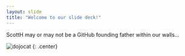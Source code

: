 ```yaml
---
layout: slide
title: "Welcome to our slide deck!"
---
```


ScottH may or may not be a GitHub founding father within our walls...

![dojocat](https://octodex.github.com/images/founding-father.jpg)
{: .center}
